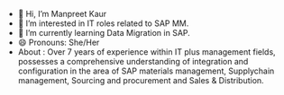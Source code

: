 - 👋 Hi, I’m Manpreet Kaur
- 👀 I’m interested in IT roles related to SAP MM. 
- 🌱 I’m currently learning Data Migration in SAP. 
- 😄 Pronouns: She/Her
- About : Over 7 years of experience within IT plus management fields, possesses a comprehensive understanding of integration and configuration in the area of SAP materials management, Supplychain management, Sourcing and procurement and Sales & Distribution.

  

<!---
Manpreetksaggu/Manpreetksaggu is a ✨ special ✨ repository because its `README.md` (this file) appears on your GitHub profile.
You can click the Preview link to take a look at your changes.
--->
